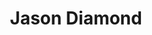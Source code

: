---
title: "Jason Diamond"
presenter_id: jason_diamond
layout: member_all_publications
permalink: /member_full_publications/:presenter_id/
---